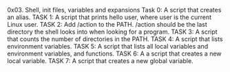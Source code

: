 0x03. Shell, init files, variables and expansions
Task 0: A script that creates an alias.
TASK 1: A script that prints hello user, where user is the current Linux user.
TASK 2: Add /action to the PATH. /action should be the last directory the shell looks into when looking for a program.
TASK 3: A script that counts the number of directories in the PATH.
TASK 4: A script that lists environment variables.
TASK 5: A script that lists all local variables and environment variables, and functions.
TASK 6: A a script that creates a new local variable.
TASK 7: A script that creates a new global variable.
